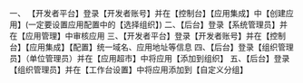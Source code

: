 一、 【开发者平台】登录【开发者账号】并在【控制台】【应用集成】中【创建应用】(一定要设置应用配置中的【选择组织】)
二、【后台】登录【系统管理员】并在【应用管理】中审核应用
三、【开发者平台】登录【开发者账号】并在【控制台】【应用集成】【配置】统一域名、应用地址等信息
四、【后台】登录【组织管理员】（单位管理员）并在【应用超市】中将应用【添加到组织】
五、【后台】登录【组织管理员】并在【工作台设置】中将应用添加到【自定义分组】
